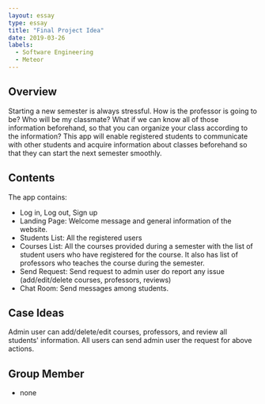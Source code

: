 ```yaml
---
layout: essay
type: essay
title: "Final Project Idea"
date: 2019-03-26
labels:
  - Software Engineering
  - Meteor
---
```


## Overview
 Starting a new semester is always stressful. How is the professor is going to be? Who will be my classmate? What if we can know all of those information beforehand, so that you can organize your class according to the information? This app will enable registered students to communicate with other students and acquire information about classes beforehand so that they can start the next semester smoothly.
 
## Contents
The app contains:
 * Log in, Log out, Sign up
 * Landing Page: Welcome message and general information of the website.
 * Students List: All the registered users
 * Courses List: All the courses provided during a semester with the list of student users who have registered for the course. It also has list of professors who teaches the course during the semester.
 * Send Request: Send request to admin user do report any issue (add/edit/delete courses, professors, reviews)
 * Chat Room: Send messages among students.
 
## Case Ideas
Admin user can add/delete/edit courses, professors, and review all students' information.
All users can send admin user the request for above actions.

## Group Member
* none